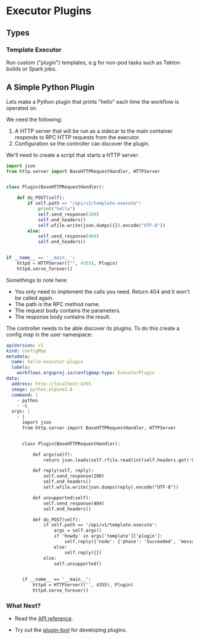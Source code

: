 # Executor Plugins

## Types

### Template Executor

Run custom ("plugin") templates, e.g for non-pod tasks such as Tekton builds or Spark jobs.

## A Simple Python Plugin

Lets make a Python plugin that prints "hello" each time the workflow is operated on.

We need the following:

1. A HTTP server that will be run as a sidecar to the main container responds to RPC HTTP requests from the executor.
2. Configuration so the controller can discover the plugin.

We'll need to create a script that starts a HTTP server:

```python
import json
from http.server import BaseHTTPRequestHandler, HTTPServer


class Plugin(BaseHTTPRequestHandler):

    def do_POST(self):
        if self.path == "/api/v1/template.execute":
            print("hello")
            self.send_response(200)
            self.end_headers()
            self.wfile.write(json.dumps({}).encode("UTF-8"))
        else:
            self.send_response(404)
            self.end_headers()


if __name__ == '__main__':
    httpd = HTTPServer(("", 4355), Plugin)
    httpd.serve_forever()
```

Somethings to note here:

* You only need to implement the calls you need. Return 404 and it won't be called again.
* The path is the RPC method name.
* The request body contains the parameters.
* The response body contains the result.

The controller needs to be able discover its plugins. To do this create a config map in the user namespace:

```yaml
apiVersion: v1
kind: ConfigMap
metadata:
  name: hello-executor-plugin
  labels:
    workflows.argoproj.io/configmap-type: ExecutorPlugin
data:
  address: http://localhost:4355
  image: python:alpine3.6
  command: |
    - python
    - -c
  args: |
    - |
      import json
      from http.server import BaseHTTPRequestHandler, HTTPServer


      class Plugin(BaseHTTPRequestHandler):

          def args(self):
              return json.loads(self.rfile.read(int(self.headers.get('Content-Length'))))

          def reply(self, reply):
              self.send_response(200)
              self.end_headers()
              self.wfile.write(json.dumps(reply).encode("UTF-8"))

          def unsupported(self):
              self.send_response(404)
              self.end_headers()

          def do_POST(self):
              if self.path == '/api/v1/template.execute':
                  args = self.args()
                  if 'howdy' in args['template']['plugin']:
                      self.reply({'node': {'phase': 'Succeeded', 'message': 'Hello template!'}})
                  else:
                      self.reply({})
              else:
                  self.unsupported()


      if __name__ == '__main__':
          httpd = HTTPServer(('', 4355), Plugin)
          httpd.serve_forever()


```

### What Next?

- Read the [API reference](executor_swagger.md).
* Try out the [plugin-tool](plugin-tool.md) for developing plugins.